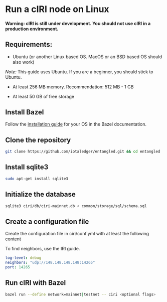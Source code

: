 # Run a cIRI node on Linux

#### Warning: cIRI is still under development. You should not use cIRI in a production environment.

## Requirements:

- Ubuntu (or another Linux based OS. MacOS or an BSD based OS should also work)

*_Note:_* This guide uses Ubuntu. If you are a beginner, you should stick to Ubuntu.

- At least 256 MB memory. Recommendation: 512 MB - 1 GB

- At least 50 GB of free storage

## Install Bazel

Follow the [installation guide](https://docs.bazel.build/versions/master/install.html) for your OS in the Bazel documentation.

## Clone the repository

```bash
git clone https://github.com/iotaledger/entangled.git && cd entangled
```

## Install sqlite3

```bash
sudo apt-get install sqlite3
```

## Initialize the database

```bash
sqlite3 ciri/db/ciri-mainnet.db < common/storage/sql/schema.sql
```

## Create a configuration file

Create the configuration file in ciri/conf.yml with at least the following content

To find neighbors, use the IRI guide.

```yaml
log-level: debug
neighbors: "udp://148.148.148.148:14265"
port: 14265
```

## Run cIRI with Bazel

```bash
bazel run --define network=mainnet|testnet -- ciri <optional flags>
```